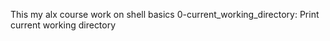 This my alx course work on shell basics
0-current_working_directory: Print current working directory

